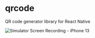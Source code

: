 # qrcode

QR code generator library for React Native

![Simulator Screen Recording - iPhone 13](https://user-images.githubusercontent.com/2977095/178069737-5a25e586-3d3e-48ef-a764-1da57880ae82.gif)
